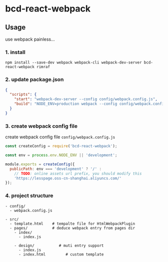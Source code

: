# bcd-react-webpack


## Usage

use webpack painless...


### 1. install

```shell
npm install --save-dev webpack webpack-cli webpack-dev-server bcd-react-webpack rimraf
```


### 2. update package.json

```json
{
  "scripts": {
    "start": "webpack-dev-server --config config/webpack.config.js",
    "build": "NODE_ENV=production webpack --config config/webpack.config.js"
  }
}
```

### 3. create webpack config file

create webpack config file `config/webpack.config.js`

```js
const createConfig = require('bcd-react-webpack');

const env = process.env.NODE_ENV || 'development';

module.exports = createConfig({
  publicPath: env === 'development' ? '/' :
    // TODO: online assets url prefix, you should modify this
    'https://lesspage.oss-cn-shanghai.aliyuncs.com/'
});
```

### 4. project structure

```
- config/
  - webpack.config.js

- src/
  - template.html    # tempalte file for HtmlWebpackPlugin
  - pages/           # deduce webpack entry from pages dir
    - index/
      - index.js

    - design/           # muti entry support
      - index.js
      - index.html         # custom template
```
